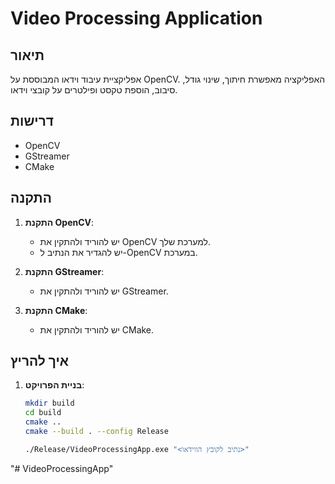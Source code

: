 # Video Processing Application

## תיאור
אפליקציית עיבוד וידאו המבוססת על OpenCV. האפליקציה מאפשרת חיתוך, שינוי גודל, סיבוב, הוספת טקסט ופילטרים על קובצי וידאו.

## דרישות
- OpenCV
- GStreamer
- CMake

## התקנה
1. **התקנת OpenCV**:
   - יש להוריד ולהתקין את OpenCV למערכת שלך.
   - יש להגדיר את הנתיב ל-OpenCV במערכת.

2. **התקנת GStreamer**:
   - יש להוריד ולהתקין את GStreamer.

3. **התקנת CMake**:
   - יש להוריד ולהתקין את CMake.

## איך להריץ
1. **בניית הפרויקט**:
   ```bash
   mkdir build
   cd build
   cmake ..
   cmake --build . --config Release

   ./Release/VideoProcessingApp.exe "<נתיב לקובץ הווידאו>"
"# VideoProcessingApp" 
